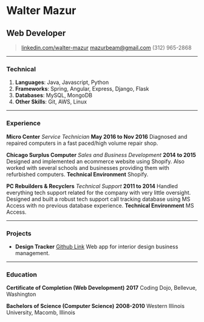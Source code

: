 # Walter Mazur
## Web Developer

> [linkedin.com/walter-mazur](https://www.linkedin.com/in/walter-mazur-02803453/)
> [mazurbeam@gmail.com](mailto:mazurbeam@gmail.com)
> (312) 965-2868

------

### Technical

1. **Languages**: Java, Javascript, Python
1. **Frameworks**: Spring, Angular, Express, Django, Flask
1. **Databases**: MySQL, MongoDB
1. **Other Skills**: Git, AWS, Linux 

------

### Experience

**Micro Center** *Service Technician* __May 2016 to Nov 2016__
	Diagnosed and repaired computers in a fast paced/high volume repair shop. 

**Chicago Surplus Computer** *Sales and Business Development* __2014 to 2015__
	Designed and implemented an ecommerce website using Shopify. Also worked with several schools and businesses providing them with refurbished computers. 
	**Technical Environment** Shopify.

**PC Rebuilders & Recyclers** *Technical Support* __2011 to 2014__
	Handled everything tech support related for the company with very little oversight. Designed and built a robust tech support call tracking database using MS Access with no previous database experience. 
	**Technical Environment** MS Access.

------

### Projects

* **Design Tracker**
	<a href=https://github.com/mazurbeam/DesignTracker class=not-printed>Github Link</a>
	Web app for interior design business management.

------

### Education

**Certificate of Completion (Web Development)** __2017__
	Coding Dojo, Bellevue, Washington

**Bachelors of Science (Computer Science)** __2008-2010__
	Western Illinois University, Macomb, Illinois
